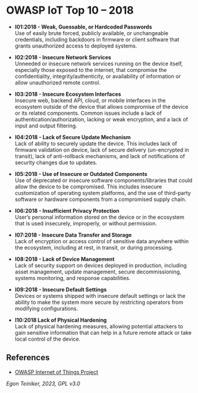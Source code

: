 # OWASP IoT Top 10 – 2018

* **I01:2018 - Weak, Guessable, or Hardcoded Passwords**\
    Use of easily brute forced, publicly available, or unchangeable credentials, 
    including backdoors in firmware or client software that grants unauthorized 
    access to deployed systems.

* **I02:2018 - Insecure Network Services**\
    Unneeded or insecure network services running on the device itself, especially 
    those exposed to the internet, that compromise the confidentiality,
    integrity/authenticity, or availability of information or allow unauthorized
    remote control.

* **I03:2018 - Insecure Ecosystem Interfaces**\
    Insecure web, backend API, cloud, or mobile interfaces in the ecosystem
    outside of the device that allows compromise of the device or its related
    components. Common issues include a lack of authentication/authorization, 
    lacking or weak encryption, and a lack of input and output filtering.

* **I04:2018 - Lack of Secure Update Mechanism**\
    Lack of ability to securely update the device. This includes lack of firmware 
    validation on device, lack of secure delivery (un-encrypted in transit), 
    lack of anti-rollback mechanisms, and lack of notifications of security 
    changes due to updates.

* **I05:2018 - Use of Insecure or Outdated Components**\
    Use of deprecated or insecure software components/libraries that could allow 
    the device to be compromised. This includes insecure customization of
    operating system platforms, and the use of third-party software or hardware 
    components from a compromised supply chain.

* **I06:2018 - Insufficient Privacy Protection**\
    User’s personal information stored on the device or in the ecosystem that is 
    used insecurely, improperly, or without permission.

* **I07:2018 - Insecure Data Transfer and Storage**\
    Lack of encryption or access control of sensitive data anywhere within the 
    ecosystem, including at rest, in transit, or during processing.

* **I08:2018 - Lack of Device Management**\
    Lack of security support on devices deployed in production, including asset 
    management, update management, secure decommissioning, systems monitoring, 
    and response capabilities.

* **I09:2018 - Insecure Default Settings**\
    Devices or systems shipped with insecure default settings or lack the ability 
    to make the system more secure by restricting operators from modifying
    configurations.

* **I10:2018 Lack of Physical Hardening**\
    Lack of physical hardening measures, allowing potential attackers to gain 
    sensitive information that can help in a future remote attack or take local 
    control of the device.


## References

* [OWASP Internet of Things Project](https://wiki.owasp.org/index.php/OWASP_Internet_of_Things_Project#tab=IoT_Top_10)

*Egon Teiniker, 2023, GPL v3.0*	